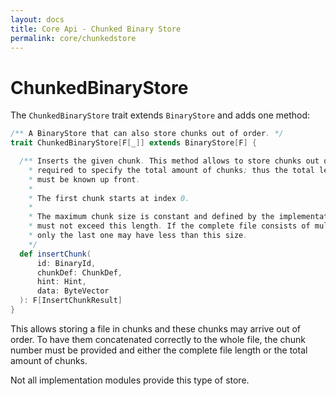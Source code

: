 ```yaml
---
layout: docs
title: Core Api - Chunked Binary Store
permalink: core/chunkedstore
---
```


# ChunkedBinaryStore

The `ChunkedBinaryStore` trait extends `BinaryStore` and adds one
method:


``` scala
/** A BinaryStore that can also store chunks out of order. */
trait ChunkedBinaryStore[F[_]] extends BinaryStore[F] {

  /** Inserts the given chunk. This method allows to store chunks out of order. It is
    * required to specify the total amount of chunks; thus the total length of the file
    * must be known up front.
    *
    * The first chunk starts at index 0.
    *
    * The maximum chunk size is constant and defined by the implementation. All chunks
    * must not exceed this length. If the complete file consists of multiple chunks, then
    * only the last one may have less than this size.
    */
  def insertChunk(
      id: BinaryId,
      chunkDef: ChunkDef,
      hint: Hint,
      data: ByteVector
  ): F[InsertChunkResult]
}
```

This allows storing a file in chunks and these chunks may arrive out
of order. To have them concatenated correctly to the whole file, the
chunk number must be provided and either the complete file length or
the total amount of chunks.

Not all implementation modules provide this type of store.
